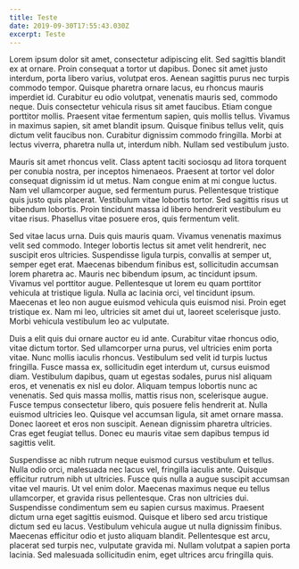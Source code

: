 ```yaml
---
title: Teste
date: 2019-09-30T17:55:43.030Z
excerpt: Teste
---
```

Lorem ipsum dolor sit amet, consectetur adipiscing elit. Sed sagittis blandit ex at ornare. Proin consequat a tortor ut dapibus. Donec sit amet justo interdum, porta libero varius, volutpat eros. Aenean sagittis purus nec turpis commodo tempor. Quisque pharetra ornare lacus, eu rhoncus mauris imperdiet id. Curabitur eu odio volutpat, venenatis mauris sed, commodo neque. Duis consectetur vehicula risus sit amet faucibus. Etiam congue porttitor mollis. Praesent vitae fermentum sapien, quis mollis tellus. Vivamus in maximus sapien, sit amet blandit ipsum. Quisque finibus tellus velit, quis dictum velit faucibus non. Curabitur dignissim commodo fringilla. Morbi at lectus viverra, pharetra nulla ut, interdum nibh. Nullam sed vestibulum justo.



Mauris sit amet rhoncus velit. Class aptent taciti sociosqu ad litora torquent per conubia nostra, per inceptos himenaeos. Praesent at tortor vel dolor consequat dignissim id ut metus. Nam congue enim at mi congue luctus. Nam vel ullamcorper augue, sed fermentum purus. Pellentesque tristique quis justo quis placerat. Vestibulum vitae lobortis tortor. Sed sagittis risus ut bibendum lobortis. Proin tincidunt massa id libero hendrerit vestibulum eu vitae risus. Phasellus vitae posuere eros, quis fermentum velit.



Sed vitae lacus urna. Duis quis mauris quam. Vivamus venenatis maximus velit sed commodo. Integer lobortis lectus sit amet velit hendrerit, nec suscipit eros ultricies. Suspendisse ligula turpis, convallis at semper ut, semper eget erat. Maecenas bibendum finibus est, sollicitudin accumsan lorem pharetra ac. Mauris nec bibendum ipsum, ac tincidunt ipsum. Vivamus vel porttitor augue. Pellentesque ut lorem eu quam porttitor vehicula at tristique ligula. Nulla ac lacinia orci, vel tincidunt ipsum. Maecenas et leo non augue euismod vehicula quis euismod nisi. Proin eget tristique ex. Nam mi leo, ultricies sit amet dui ut, laoreet scelerisque justo. Morbi vehicula vestibulum leo ac vulputate.



Duis a elit quis dui ornare auctor eu id ante. Curabitur vitae rhoncus odio, vitae dictum tortor. Sed ullamcorper urna purus, vel ultricies enim porta vitae. Nunc mollis iaculis rhoncus. Vestibulum sed velit id turpis luctus fringilla. Fusce massa ex, sollicitudin eget interdum ut, cursus euismod diam. Vestibulum dapibus, quam ut egestas sodales, purus nisl aliquam eros, et venenatis ex nisl eu dolor. Aliquam tempus lobortis nunc ac venenatis. Sed quis massa mollis, mattis risus non, scelerisque augue. Fusce tempus consectetur libero, quis posuere felis hendrerit at. Nulla euismod ultricies leo. Quisque vel accumsan ligula, sit amet ornare massa. Donec laoreet et eros non suscipit. Aenean dignissim pharetra ultricies. Cras eget feugiat tellus. Donec eu mauris vitae sem dapibus tempus id sagittis velit.



Suspendisse ac nibh rutrum neque euismod cursus vestibulum et tellus. Nulla odio orci, malesuada nec lacus vel, fringilla iaculis ante. Quisque efficitur rutrum nibh ut ultricies. Fusce quis nulla a augue suscipit accumsan vitae vel mauris. Ut vel enim dolor. Maecenas maximus neque eu tellus ullamcorper, et gravida risus pellentesque. Cras non ultricies dui. Suspendisse condimentum sem eu sapien cursus maximus. Praesent dictum urna eget sagittis euismod. Quisque et libero sed arcu tristique dictum sed eu lacus. Vestibulum vehicula augue ut nulla dignissim finibus. Maecenas efficitur odio et justo aliquam blandit. Pellentesque est arcu, placerat sed turpis nec, vulputate gravida mi. Nullam volutpat a sapien porta lacinia. Sed malesuada sollicitudin enim, eget ultrices arcu fringilla quis.
